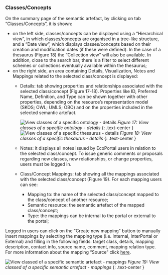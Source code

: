### Classes/Concepts
On the summary page of the semantic artefact, by clicking on tab “Classes/Concepts”, it is shown:
- on the left side, classes/concepts can be displayed using a “Hierarchical view”, in which classes/concepts are organised in a tree-like structure, and a “Date view”, which displays classes/concepts based on their creation and modification dates (if these were defined). In the case of a thesaurus (Figure 18) the “Collection view” will also be available. In addition, close to the search bar, there is a filter to select different schemes or collections eventually available within the thesaurus;
- on the right side, an area containing Details, Visualization, Notes and Mappings related to the selected class/concept is displayed:
  - Details: tab showing properties and relationships associated with the selected class/concept (Figure 17-18). Properties like ID, Preferred Name, Definition, and Type can be shown together with other properties,  depending on the resource’s representation model (SKOS; OWL; UMLS; OBO) and on the properties included in the selected semantic artefact. 

    ![View classes of a specific ontology - details]({{site.figures_link}}/{{page.portal}}/Figure17.png)
    _Figure 17: View classes of a specific ontology - details_
    {: .text-center }
    ![View classes of a specific thesaurus - details]({{site.figures_link}}/{{page.portal}}/Figure18.png)
    _Figure 18: View classes of a specific thesaurus - details_
    {: .text-center }
  - Notes: it displays all notes issued by EcoPortal users in relation to the selected class/concept. To issue generic comments or proposals regarding new classes, new relationships, or change properties, users must be logged in. 
  - Class/Concept Mappings: tab showing all the mappings associated with the selected class/concept (Figure 19). For each mapping users can see:
    - Mapping to: the name of the selected class/concept mapped to the class/concept of another resource; 
    - Semantic resource: the semantic artefact of the mapped class/concept; 
    - Type: the mappings can be internal to the portal or external to the portal;

Logged in users can click on the "Create new mapping" button to manually insert mappings by selecting the mapping type (i.e. Internal, InterPortal or External) and filling in the following fields: target class, details, mapping description, contact info, source name, comment, mapping relation type.
For more information about the mapping “Source” click [here]().

![View classed of a specific semantic artefact - mappings]({{site.figures_link}}/{{page.portal}}/Figure19.png)
_Figure 19: View classed of a specific semantic artefact - mappings_
{: .text-center }